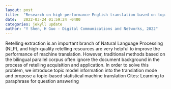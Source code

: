 ```yaml
---
layout: post
title:  "Research on high-performance English translation based on topic model"
date:   2022-03-24 01:59:24 -0400
categories: jekyll update
author: "Y Shen, H Guo - Digital Communications and Networks, 2022"
---
```

Retelling extraction is an important branch of Natural Language Processing (NLP), and high-quality retelling resources are very helpful to improve the performance of machine translation. However, traditional methods based on the bilingual parallel corpus often ignore the document background in the process of retelling acquisition and application. In order to solve this problem, we introduce topic model information into the translation mode and propose a topic-based statistical machine translation Cites: Learning to paraphrase for question answering